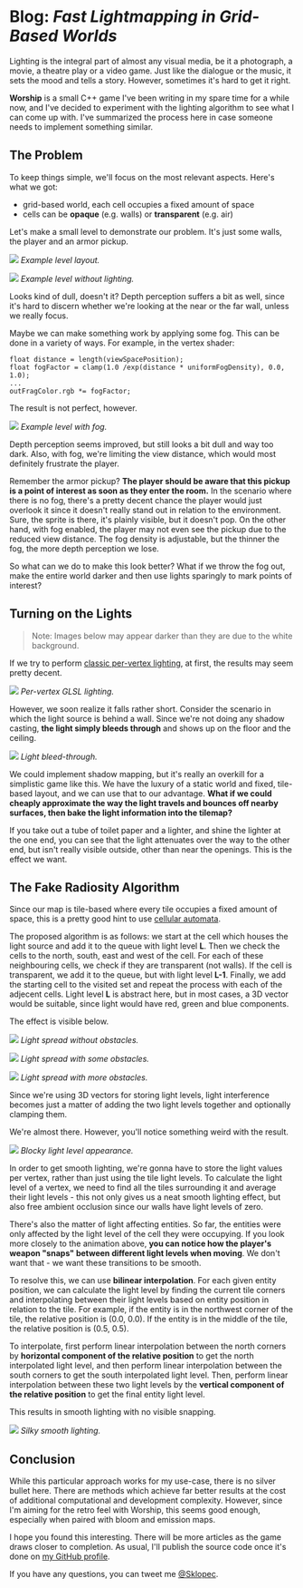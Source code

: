 # Blog: _Fast Lightmapping in Grid-Based Worlds_

Lighting is the integral part of almost any visual media, be it a photograph, a movie, a theatre play or a video game. Just like the dialogue or the music, it sets the mood and tells a story. However, sometimes it's hard to get it right.

**Worship** is a small C++ game I've been writing in my spare time for a while now, and I've decided to experiment with the lighting algorithm to see what I can come up with. I've summarized the process here in case someone needs to implement something similar.

## The Problem

To keep things simple, we'll focus on the most relevant aspects. Here's what we got:

- grid-based world, each cell occupies a fixed amount of space
- cells can be **opaque** (e.g. walls) or **transparent** (e.g. air)

Let's make a small level to demonstrate our problem. It's just some walls, the player and an armor pickup.

![](/img/articles/worship/example-level-1.png)
*Example level layout.*

![](/img/articles/worship/example-1.png)
*Example level without lighting.*

Looks kind of dull, doesn't it? Depth perception suffers a bit as well, since it's hard to discern whether we're looking at the near or the far wall, unless we really focus.

Maybe we can make something work by applying some fog. This can be done in a variety of ways. For example, in the vertex shader:

    float distance = length(viewSpacePosition);
    float fogFactor = clamp(1.0 /exp(distance * uniformFogDensity), 0.0, 1.0);
    ...
    outFragColor.rgb *= fogFactor;

The result is not perfect, however.

![](/img/articles/worship/example-2.png)
*Example level with fog.*

Depth perception seems improved, but still looks a bit dull and way too dark. Also, with fog, we're limiting the view distance, which would most definitely frustrate the player.

Remember the armor pickup? **The player should be aware that this pickup is a point of interest as soon as they enter the room.** In the scenario where there is no fog, there's a pretty decent chance the player would just overlook it since it doesn't really stand out in relation to the environment. Sure, the sprite is there, it's plainly visible, but it doesn't pop. On the other hand, with fog enabled, the player may not even see the pickup due to the reduced view distance. The fog density is adjustable, but the thinner the fog, the more depth perception we lose.

So what can we do to make this look better? What if we throw the fog out, make the entire world darker and then use lights sparingly to mark points of interest?

## Turning on the Lights

> Note: Images below may appear darker than they are due to the white background.

If we try to perform [classic per-vertex lighting](https://en.wikipedia.org/wiki/Gouraud_shading), at first, the results may seem pretty decent.

![](/img/articles/worship/example-3.png)
*Per-vertex GLSL lighting.*

However, we soon realize it falls rather short. Consider the scenario in which the light source is behind a wall. Since we're not doing any shadow casting, **the light simply bleeds through** and shows up on the floor and the ceiling.

![](/img/articles/worship/example-4.gif)
*Light bleed-through.*

We could implement shadow mapping, but it's really an overkill for a simplistic game like this. We have the luxury of a static world and fixed, tile-based layout, and we can use that to our advantage. **What if we could cheaply approximate the way the light travels and bounces off nearby surfaces, then bake the light information into the tilemap?**

If you take out a tube of toilet paper and a lighter, and shine the lighter at the one end, you can see that the light attenuates over the way to the other end, but isn't really visible outside, other than near the openings. This is the effect we want.

## The Fake Radiosity Algorithm

Since our map is tile-based where every tile occupies a fixed amount of space, this is a pretty good hint to use [cellular automata](https://en.wikipedia.org/wiki/Cellular_automaton).

The proposed algorithm is as follows: we start at the cell which houses the light source and add it to the queue with light level **L**. Then we check the cells to the north, south, east and west of the cell. For each of these neighbouring cells, we check if they are transparent (not walls). If the cell is transparent, we add it to the queue, but with light level **L-1**. Finally, we add the starting cell to the visited set and repeat the process with each of the adjecent cells. Light level **L** is abstract here, but in most cases, a 3D vector would be suitable, since light would have red, green and blue components.

The effect is visible below.

![](/img/articles/worship/light-spread.gif)
*Light spread without obstacles.*

![](/img/articles/worship/light-spread2.gif)
*Light spread with some obstacles.*

![](/img/articles/worship/light-spread3.gif)
*Light spread with more obstacles.*

Since we're using 3D vectors for storing light levels, light interference becomes just a matter of adding the two light levels together and optionally clamping them.

We're almost there. However, you'll notice something weird with the result.

![](/img/articles/worship/example-5.gif)
*Blocky light level appearance.*

In order to get smooth lighting, we're gonna have to store the light values per vertex, rather than just using the tile light levels. To calculate the light level of a vertex, we need to find all the tiles surrounding it and average their light levels - this not only gives us a neat smooth lighting effect, but also free ambient occlusion since our walls have light levels of zero.

There's also the matter of light affecting entities. So far, the entities were only affected by the light level of the cell they were occupying. If you look more closely to the animation above, **you can notice how the player's weapon "snaps" between different light levels when moving**. We don't want that - we want these transitions to be smooth.

To resolve this, we can use **bilinear interpolation**. For each given entity position, we can calculate the light level by finding the current tile corners and interpolating between their light levels based on entity position in relation to the tile. For example, if the entity is in the northwest corner of the tile, the relative position is (0.0, 0.0). If the entity is in the middle of the tile, the relative position is (0.5, 0.5).

To interpolate, first perform linear interpolation between the north corners by **horizontal component of the relative position** to get the north interpolated light level, and then perform linear interpolation between the south corners to get the south interpolated light level. Then, perform linear interpolation between these two light levels by the **vertical component of the relative position** to get the final entity light level.

This results in smooth lighting with no visible snapping.

![](/img/articles/worship/example-6.gif)
*Silky smooth lighting.*

## Conclusion

While this particular approach works for my use-case, there is no silver bullet here. There are methods which achieve far better results at the cost of additional computational and development complexity. However, since I'm aiming for the retro feel with Worship, this seems good enough, especially when paired with bloom and emission maps.

I hope you found this interesting. There will be more articles as the game draws closer to completion. As usual, I'll publish the source code once it's done on [my GitHub profile](https://github.com/staniks).

If you have any questions, you can tweet me [@Sklopec](https://twitter.com/Sklopec).